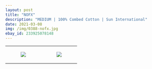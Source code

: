 ```yaml
---
layout: post
title: "NOFX"
description: "MEDIUM | 100% Combed Cotton | Sun International"
date: 2021-03-08
img: /img/0388-nofx.jpg
ebay_id: 233925078148
---
```




<table style="width:100%;"><tr><td style="vertical-align:top;">
      <figure class="tmblr-full" data-orig-height="2048" data-orig-width="1365" data-orig-src="https://concertshirts.netlify.app/shirts/0388/0388-01.jpg"><img src="https://64.media.tumblr.com/5b0086f8935732888f606cda24897b58/8fcbe2ef32866a27-91/s540x810/7bc7f7ca1b730b00ad3f2c8178a12479a6e480a6.jpg" data-orig-height="2048" data-orig-width="1365" data-orig-src="https://concertshirts.netlify.app/shirts/0388/0388-01.jpg"/></figure></td>
    <td style="vertical-align:top;">
      <figure class="tmblr-full" data-orig-height="2048" data-orig-width="1365" data-orig-src="https://concertshirts.netlify.app/shirts/0388/0388-02.jpg"><img src="https://64.media.tumblr.com/9f908b831a5cc605fc066a5c600caf34/8fcbe2ef32866a27-67/s540x810/22ebd3fe9e5b2939771520bb6fc17dfa777f28de.jpg" data-orig-height="2048" data-orig-width="1365" data-orig-src="https://concertshirts.netlify.app/shirts/0388/0388-02.jpg"/></figure></td>
  </tr></table>
